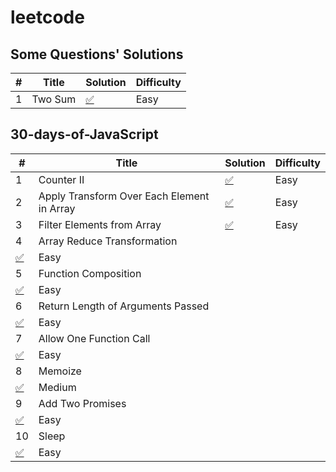 # leetcode

## Some Questions' Solutions

| # | Title | Solution | Difficulty |
|---| ----- | -------- | ---------- |
| 1 | Two Sum |  [✅](./solutions/typescript/twoSum/twoSum.ts) | Easy |


## 30-days-of-JavaScript

| # | Title | Solution | Difficulty |
|---| ----- | -------- | ---------- |
| 1 | Counter II |  [✅](./30-days-of-JS/counter-ii/counter.ts) | Easy |
| 2 | Apply Transform Over Each Element in Array |  [✅](./30-days-of-JS/apply-transform-over-each-element-in-array/solution.ts) | Easy |
| 3 | Filter Elements from Array |  [✅](./30-days-of-JS/filter-elements-from-array/solution.ts) | Easy |
| 4 | Array Reduce Transformation
 |  [✅](./30-days-of-JS/array-reduce-transformation/solution.ts) | Easy |
| 5 | Function Composition
 |  [✅](./30-days-of-JS/function-composition/solution.ts) | Easy |
| 6 | Return Length of Arguments Passed
 |  [✅](./30-days-of-JS/return-length-of-arguments-passed/solution.ts) | Easy |
| 7 | Allow One Function Call
 |  [✅](./30-days-of-JS/allow-one-function-call/solution.ts) | Easy |
| 8 | Memoize
 |  [✅](./30-days-of-JS/memoize/solution.ts) | Medium |
| 9 | Add Two Promises
 |  [✅](./30-days-of-JS/add-two-promises/solution.ts) | Easy |
| 10 | Sleep
 |  [✅](./30-days-of-JS/sleep/solution.ts) | Easy |
